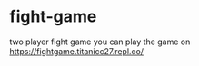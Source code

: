 # fight-game
two player fight game
 you can play the game on
 https://fightgame.titanicc27.repl.co/
